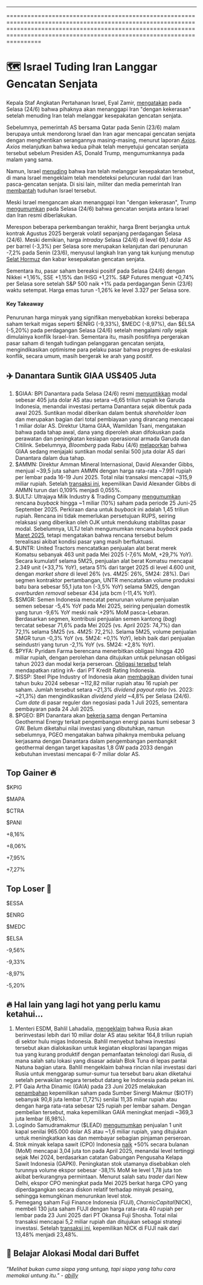 ---

==================================================================================================================================================================================================================================

# 🗺️ Israel Tuding Iran Langgar Gencatan Senjata

#####

#####

Kepala Staf Angkatan Pertahanan Israel, Eyal Zamir, [mengatakan](https://www.bbc.com/news/live/cn7ze4vmk2pt#:~:text=The%20chief%20of,after%20the%20ceasefire.) pada Selasa (24/6) bahwa pihaknya akan menanggapi Iran "dengan kekerasan" setelah menuding Iran telah melanggar kesepakatan gencatan senjata.

Sebelumnya, pemerintah AS bersama Qatar pada Senin (23/6) malam berupaya untuk mendorong Israel dan Iran agar mencapai gencatan senjata dengan menghentikan serangannya masing-masing, menurut laporan _[Axios](https://www.axios.com/2025/06/23/trump-iran-israel-ceasefire)_. _Axios_ melanjutkan bahwa kedua pihak telah menyetujui gencatan senjata tersebut sebelum Presiden AS, Donald Trump, mengumumkannya pada malam yang sama.

Namun, Israel [menuding](https://www.bbc.com/news/live/cn7ze4vmk2pt#:~:text=The%20chief%20of,after%20the%20ceasefire.) bahwa Iran telah melanggar kesepakatan tersebut, di mana Israel mengeklaim telah mendeteksi peluncuran rudal dari Iran pasca-gencatan senjata. Di sisi lain, militer dan media pemerintah Iran [membantah](https://www.bbc.com/news/live/cn7ze4vmk2pt#:~:text=Iranian%20state%20media%20has%20responded%20to%20Israel%E2%80%99s%20accusations%2C%20saying%20Iran%20denies%20reports%20that%20it%20fired%20a%20missile%20at%20Israel%20after%20the%20ceasefire%20began.) tuduhan Israel tersebut.

Meski Israel mengancam akan menanggapi Iran "dengan kekerasan", Trump [mengumumkan](https://www.cnbc.com/2025/06/23/stock-market-today-live-updates.html) pada Selasa (24/6) bahwa gencatan senjata antara Israel dan Iran resmi diberlakukan.

Merespon beberapa perkembangan terakhir, harga Brent berjangka untuk kontrak Agustus 2025 bergerak volatil sepanjang perdagangan Selasa (24/6). Meski demikian, harga _intraday_ Selasa (24/6) di level 69,1 dolar AS per barrel (-3,3%) per Selasa sore merupakan kelanjutan dari penurunan -7,2% pada Senin (23/6), menyusul langkah Iran yang tak kunjung menutup [Selat Hormuz](https://snips.stockbit.com/snips-terbaru/-as-serang-iran-selat-hormuz-berpotensi-ditutup) dan kabar kesepakatan gencatan senjata.

Sementara itu, pasar saham bereaksi positif pada Selasa (24/6) dengan Nikkei +1,16%, SSE +1,15% dan IHSG +1,21%. S&P Futures menguat +0,74% per Selasa sore setelah S&P 500 naik +1% pada perdagangan Senin (23/6) waktu setempat. Harga emas turun -1,26% ke level 3.327 per Selasa sore.

#### Key Takeaway

Penurunan harga minyak yang signifikan menyebabkan koreksi beberapa saham terkait migas seperti $ENRG (-9,33%), $MEDC (-8,97%), dan $ELSA (-5,20%) pada perdagangan Selasa (24/6) setelah mengalami _rally_ sejak dimulainya konflik Israel-Iran. Sementara itu, masih positifnya pergerakan pasar saham di tengah tudingan pelanggaran gencatan senjata, mengindikasikan optimisme para pelaku pasar bahwa progres de-eskalasi konflik, secara umum, masih bergerak ke arah yang positif.

## ✈️ Danantara Suntik GIAA US$405 Juta

1.  $GIAA: BPI Danantara pada Selasa (24/6) resmi [menyuntikkan](https://market.bisnis.com/read/20250624/192/1887725/danantara-suntik-garuda-indonesia-giaa-modal-rp665-triliun) modal sebesar 405 juta dolar AS atau setara ~6,65 triliun rupiah ke Garuda Indonesia, menandai investasi pertama Danantara sejak dibentuk pada awal 2025. Suntikan modal diberikan dalam bentuk _shareholder loan_ dan merupakan bagian dari total pembiayaan yang dirancang mencapai 1 miliar dolar AS. Direktur Utama GIAA, Wamildan Tsani, mengatakan bahwa pada tahap awal, dana yang diperoleh akan difokuskan pada perawatan dan peningkatan kesiapan operasional armada Garuda dan Citilink. Sebelumnya, _Bloomberg_ pada Rabu (4/6) [melaporkan](https://www.bloomberg.com/news/articles/2025-06-04/garuda-said-in-talks-for-500-million-from-indonesian-fund) bahwa GIAA sedang menjajaki suntikan modal senilai 500 juta dolar AS dari Danantara dalam dua tahap.
2.  $AMMN: Direktur Amman Mineral Internasional, David Alexander Gibbs, menjual ~39,5 juta saham AMMN dengan harga rata-rata ~7.991 rupiah per lembar pada 16-19 Juni 2025. Total nilai transaksi mencapai ~315,9 miliar rupiah. Setelah [transaksi ini](https://www.idx.co.id/StaticData/NewsAndAnnouncement/ANNOUNCEMENTSTOCK/From_EREP/202506/7903e63ff3_e0e21224dd.pdf), kepemilikan David Alexander Gibbs di AMMN turun dari 0,109% menjadi 0,055%.
3.  $ULTJ: Ultrajaya Milk Industry & Trading Company [mengumumkan](https://www.idx.co.id/StaticData/NewsAndAnnouncement/ANNOUNCEMENTSTOCK/From_EREP/202506/e06fb023fb_0a7daa4510.pdf) rencana _buyback_ hingga ~1 miliar (10%) saham pada periode 25 Juni-25 September 2025. Perkiraan dana untuk _buyback_ ini adalah 1,45 triliun rupiah. Rencana ini tidak memerlukan persetujuan RUPS, seiring relaksasi yang diberikan oleh OJK untuk mendukung stabilitas pasar modal. Sebelumnya, ULTJ telah mengumumkan rencana _buyback_ pada [Maret 2025](https://snips.stockbit.com/snips-terbaru/grup-prajogo-pangestu-buyback-rp5-t#:~:text=%24ULTJ%3A%C2%A0Ultrajaya,stabilitas%20pasar%20modal.), tetapi mengatakan bahwa rencana tersebut belum terealisasi akibat kondisi pasar yang masih berfluktuasi.
4.  $UNTR: United Tractors mencatatkan penjualan alat berat merek Komatsu sebanyak 463 unit pada Mei 2025 (-7,6% MoM, +29,7% YoY). Secara kumulatif selama 5M25, penjualan alat berat Komatsu mencapai 2.349 unit (+33,7% YoY), setara 51% dari target 2025 di level 4.600 unit, dengan _market share_ di level 26% (vs. 4M25: 26%, 5M24: 28%). Dari segmen kontraktor pertambangan, UNTR mencatatkan volume produksi batu bara sebesar 55,1 juta ton (-3,5% YoY) selama 5M25, dengan _overburden removal_ sebesar 434 juta bcm (-11,4% YoY).
5.  $SMGR: Semen Indonesia mencatat penurunan volume penjualan semen sebesar -5,4% YoY pada Mei 2025, seiring penjualan domestik yang turun -9,6% YoY meski naik +29% MoM pasca-Lebaran. Berdasarkan segmen, kontribusi penjualan semen kantong (_bag_) tercatat sebesar 71,6% pada Mei 2025 (vs. April 2025: 74,7%) dan 72,1% selama 5M25 (vs. 4M25: 72,2%). Selama 5M25, volume penjualan SMGR turun -0,3% YoY (vs. 5M24: +0,1% YoY), lebih baik dari penjualan seindustri yang turun -2,1% YoY (vs. 5M24: +2,8% YoY).
6.  $PYFA: Pyridam Farma berencana menerbitkan obligasi hingga 420 miliar rupiah, dengan perolehan dana ditujukan untuk pelunasan obligasi tahun 2023 dan modal kerja perseroan. [Obligasi tersebut](https://www.idx.co.id/StaticData/NewsAndAnnouncement/ANNOUNCEMENTSTOCK/From_EREP/202506/d06feacc02_7e2043a80c.pdf) telah mendapatkan rating irA- dari PT Kredit Rating Indonesia.
7.  $ISSP: Steel Pipe Industry of Indonesia akan [membagikan](https://www.idx.co.id/StaticData/NewsAndAnnouncement/ANNOUNCEMENTSTOCK/From_EREP/202506/d5f7d9637e_15a72a920e.pdf) dividen tunai tahun buku 2024 sebesar ~112,82 miliar rupiah atau 16 rupiah per saham. Jumlah tersebut setara ~21,3% _dividend payout ratio_ (vs. 2023: ~21,3%) dan mengindikasikan _dividend yield_ ~4,8% per Selasa (24/6). _Cum date_ di pasar reguler dan negosiasi pada 1 Juli 2025, sementara pembayaran pada 24 Juli 2025.
8.  $PGEO: BPI Danantara akan [bekerja sama](https://www.cnbcindonesia.com/market/20250624115305-17-643449/danantara-mau-investasi-ke-anak-usaha-pertamina--pgeo-) dengan Pertamina Geothermal Energy terkait pengembangan energi panas bumi sebesar 3 GW. Belum diketahui nilai investasi yang dibutuhkan, namun sebelumnya, PGEO mengatakan bahwa pihaknya membuka peluang kerjasama dengan Danantara dalam pengembangan pembangkit geothermal dengan target kapasitas 1,8 GW pada 2033 dengan kebutuhan investasi mencapai 6-7 miliar dolar AS.

## Top Gainer 🔥

$KPIG

$MAPA

$CTRA

$PANI

+8,16%

+8,06%

+7,95%

+7,27%

## Top Loser 🤕

$ESSA

$ENRG

$MEDC

$ELSA

\-9,56%

\-9,33%

\-8,97%

\-5,20%

## 🔥 Hal lain yang lagi hot yang perlu kamu ketahui...

1.  Menteri ESDM, Bahlil Lahadalia, [mengeklaim](https://www.bloombergtechnoz.com/detail-news/75012/bahlil-ungkap-rusia-akan-investasi-rp165-t-lebih-di-hulu-migas-ri/2) bahwa Rusia akan berinvestasi lebih dari 10 miliar dolar AS atau sekitar 164,8 triliun rupiah di sektor hulu migas Indonesia. Bahlil menyebut bahwa investasi tersebut akan dialokasikan untuk kegiatan eksplorasi lapangan migas tua yang kurang produktif dengan pemanfaatan teknologi dari Rusia, di mana salah satu lokasi yang disasar adalah Blok Tuna di lepas pantai Natuna bagian utara. Bahlil mengeklaim bahwa rincian nilai investasi dari Rusia untuk menggarap sumur-sumur tua tersebut baru akan diketahui setelah perwakilan negara tersebut datang ke Indonesia pada pekan ini.
2.  PT Gaia Artha Dinamic (GAIA) pada 23 Juni 2025 melakukan [penambahan](https://www.idx.co.id/StaticData/NewsAndAnnouncement/ANNOUNCEMENTSTOCK/From_EREP/202506/f18232cfd6_c68c382f68.pdf) kepemilikan saham pada Sumber Sinergi Makmur ($IOTF) sebanyak 90,8 juta lembar (1,72%) senilai 11,35 miliar rupiah atau dengan harga rata-rata sebesar 125 rupiah per lembar saham. Dengan pembelian tersebut, maka kepemilikan GAIA meningkat menjadi ~369,3 juta lembar (6,98%).
3.  Logindo Samudramakmur ($LEAD) [mengumumkan](https://www.idx.co.id/StaticData/NewsAndAnnouncement/ANNOUNCEMENTSTOCK/From_EREP/202506/35c133be80_65ba9953e1.pdf) penjualan 1 unit kapal senilai 965.000 dolar AS atau ~1,6 miliar rupiah, yang ditujukan untuk meningkatkan kas dan membayar sebagian pinjaman perseroan.
4.  Stok minyak kelapa sawit (CPO) Indonesia [naik](https://theedgemalaysia.com/node/760169) +50% secara bulanan (MoM) mencapai 3,04 juta ton pada April 2025, menandai level tertinggi sejak Mei 2024, berdasarkan catatan Gabungan Pengusaha Kelapa Sawit Indonesia (GAPKI). Peningkatan stok utamanya disebabkan oleh turunnya volume ekspor sebesar -38,1% MoM ke level 1,78 juta ton akibat berkurangnya permintaan. Menurut salah satu _trader_ dari New Delhi, ekspor CPO meningkat pada Mei 2025 berkat harga CPO yang diperdagangkan secara diskon relatif terhadap minyak pesaing, sehingga kemungkinan menurunkan level stok.
5.  Pemegang saham Fuji Finance Indonesia ($FUJI), Charnic Capital ($NICK), membeli 130 juta saham FUJI dengan harga rata-rata 40 rupiah per lembar pada 23 Juni 2025 dari PT Okansa Fuji Shosha. Total nilai transaksi mencapai 5,2 miliar rupiah dan ditujukan sebagai strategi investasi. Setelah [transaksi ini](https://www.idx.co.id/StaticData/NewsAndAnnouncement/ANNOUNCEMENTSTOCK/From_EREP/202506/e85f7f342b_b0dc2698ba.pdf), kepemilikan NICK di FUJI naik dari 13,48% menjadi 23,48%.

## 🥧 Belajar Alokasi Modal dari Buffet

###### _"Melihat bukan cuma siapa yang untung, tapi siapa yang tahu cara memakai untung itu." -_ _[abilly](https://stockbit.com/abilly)_

#####
